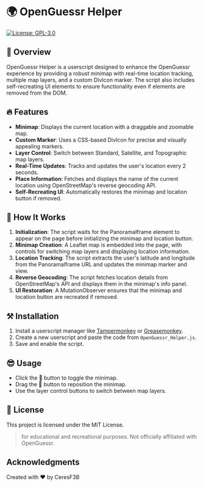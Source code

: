 # 🌍 OpenGuessr Helper

[![License: GPL-3.0](https://img.shields.io/badge/License-GPL--3.0-green.svg)](LICENSE)

## 🔎 Overview
OpenGuessr Helper is a userscript designed to enhance the OpenGuessr experience by providing a robust minimap with real-time location tracking, multiple map layers, and a custom DivIcon marker. The script also includes self-recreating UI elements to ensure functionality even if elements are removed from the DOM.

## 🔥 Features
- **Minimap**: Displays the current location with a draggable and zoomable map.
- **Custom Marker**: Uses a CSS-based DivIcon for precise and visually appealing markers.
- **Layer Control**: Switch between Standard, Satellite, and Topographic map layers.
- **Real-Time Updates**: Tracks and updates the user's location every 2 seconds.
- **Place Information**: Fetches and displays the name of the current location using OpenStreetMap's reverse geocoding API.
- **Self-Recreating UI**: Automatically restores the minimap and location button if removed.

## 🤔 How It Works
1. **Initialization**: The script waits for the PanoramaIframe element to appear on the page before initializing the minimap and location button.
2. **Minimap Creation**: A Leaflet map is embedded into the page, with controls for switching map layers and displaying location information.
3. **Location Tracking**: The script extracts the user's latitude and longitude from the PanoramaIframe URL and updates the minimap marker and view.
4. **Reverse Geocoding**: The script fetches location details from OpenStreetMap's API and displays them in the minimap's info panel.
5. **UI Restoration**: A MutationObserver ensures that the minimap and location button are recreated if removed.

## ⚒️ Installation
1. Install a userscript manager like [Tampermonkey](https://www.tampermonkey.net/) or [Greasemonkey](https://www.greasespot.net/).
2. Create a new userscript and paste the code from `OpenGuessr_Helper.js`.
3. Save and enable the script.

## 😎 Usage
- Click the 📍 button to toggle the minimap.
- Drag the 📍 button to reposition the minimap.
- Use the layer control buttons to switch between map layers.

## 📄 License
This project is licensed under the MIT License.

> for educational and recreational purposes. Not officially affiliated with OpenGuessr.

## Acknowledgments
Created with ❤️ by CeresF3B

